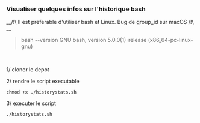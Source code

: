 ### Visualiser quelques infos sur l'historique bash

__/!\ Il est preferable d'utiliser bash et Linux. Bug de group_id sur macOS /!\ __

>bash --version
>GNU bash, version 5.0.0(1)-release (x86_64-pc-linux-gnu)

&nbsp;
&nbsp;
&nbsp;
&nbsp;

1/ cloner le depot

2/ rendre le script executable

	chmod +x ./historystats.sh

3/ executer le script

	./historystats.sh
